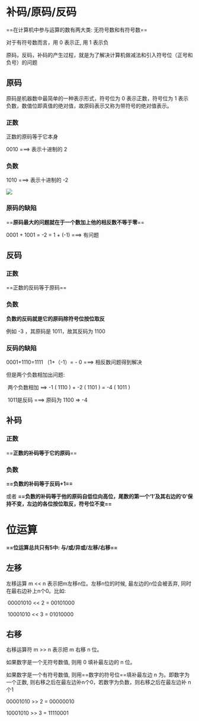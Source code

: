 # 补码/原码/反码

==在计算机中参与运算的数有两大类: 无符号数和有符号数==

对于有符号数而言，用 0 表示正, 用 1 表示负

原码，反码，补码的产生过程，就是为了解决计算机做减法和引入符号位（正号和负号）的问题

## 原码

原码是机器数中最简单的一种表示形式，符号位为 0 表示正数，符号位为 1 表示负数，数值位即真值的绝对值，故原码表示又称为带符号的绝对值表示。

### 正数

正数的原码等于它本身

0010 ===>  表示十进制的 2

### 负数

1010 ===> 表示十进制的 -2 



![](E:\Typra文档\img\Snipaste_2020-11-15_21-16-06.PNG)

### 原码的缺陷

==**原码最大的问题就在于一个数加上他的相反数不等于零**==

0001 + 1001 = -2  = 1 + (-1)   ===> 有问题

## 反码

### 正数

==正数的反码等于原码==

### 负数

**负数的反码就是它的原码除符号位按位取反**

例如 -3 ，其原码是 1011，故其反码为 1100

### 反码的缺陷

0001+1110=1111 （1+（-1）= - 0 ===> 相反数问题得到解决

但是两个负数相加出问题:

​	两个负数相加 ==> -1 ( 1110 ) + -2 ( 1101 ) = -4 ( 1011 )

​	1011是反码 ===> 原码为 1100 => -4 

## 补码

### 正数

==**正数的补码等于它的原码**==

### 负数

**==负数的补码等于反码+1==**

或者 **==负数的补码等于他的原码自低位向高位，尾数的第一个‘1’及其右边的‘0’保持不变，左边的各位按位取反，符号位不变==**

# 位运算

**==位运算总共只有5中: 与/或/异或/左移/右移==**

## 左移

左移运算 m << n 表示把m左移n位。左移n位的时候, 最左边的n位会被丢弃, 同时在最右边补上n个0。比如:

​	00001010 << 2 = 00101000

​	10001010 << 3 = 01010000

## 右移

右移运算符 m >> n 表示把 m 右移 n 位。

如果数字是一个无符号数值, 则用 0 填补最左边的 n 位。

如果数字是一个有符号数值, 则用==数字的符号位==填补最左边 n 为。即数字为一个正数, 则右移之后在最左边补n个0，若数字为负数，则右移之后在最左边补 n 个1

00001010 >> 2 = 00000010

10001010 >> 3 = 11110001

